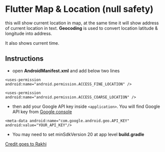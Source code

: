 # Flutter Map & Location (null safety)
this will show current location in map, at the same time it will show address of current location in text. **Geocoding** is used to convert location latitude & longitude into address. 

It also shows current time.

## Instructions

- open **AndroidManifest.xml** and add below two lines

`<uses-permission android:name="android.permission.ACCESS_FINE_LOCATION" />`

`<uses-permission android:name="android.permission.ACCESS_COARSE_LOCATION" />`
    
- then add your Google API key inside `<application>`. You will find Google API key from [Google console](https://console.cloud.google.com/apis/credentials)

`<meta-data android:name="com.google.android.geo.API_KEY" android:value="YOUR_API_KEY"/>`
    
- You may need to set minSdkVersion 20 at app level **build.gradle**
 
 
 [Credit goes to Rakhi](https://medium.com/flutterdevs/location-in-flutter-27ca6fa1126c)

